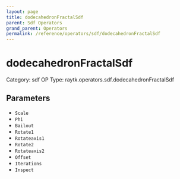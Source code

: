 ```yaml
---
layout: page
title: dodecahedronFractalSdf
parent: Sdf Operators
grand_parent: Operators
permalink: /reference/operators/sdf/dodecahedronFractalSdf
---
```


# dodecahedronFractalSdf

Category: sdf
OP Type: raytk.operators.sdf.dodecahedronFractalSdf



## Parameters

* `Scale`
* `Phi`
* `Bailout`
* `Rotate1`
* `Rotateaxis1`
* `Rotate2`
* `Rotateaxis2`
* `Offset`
* `Iterations`
* `Inspect`
